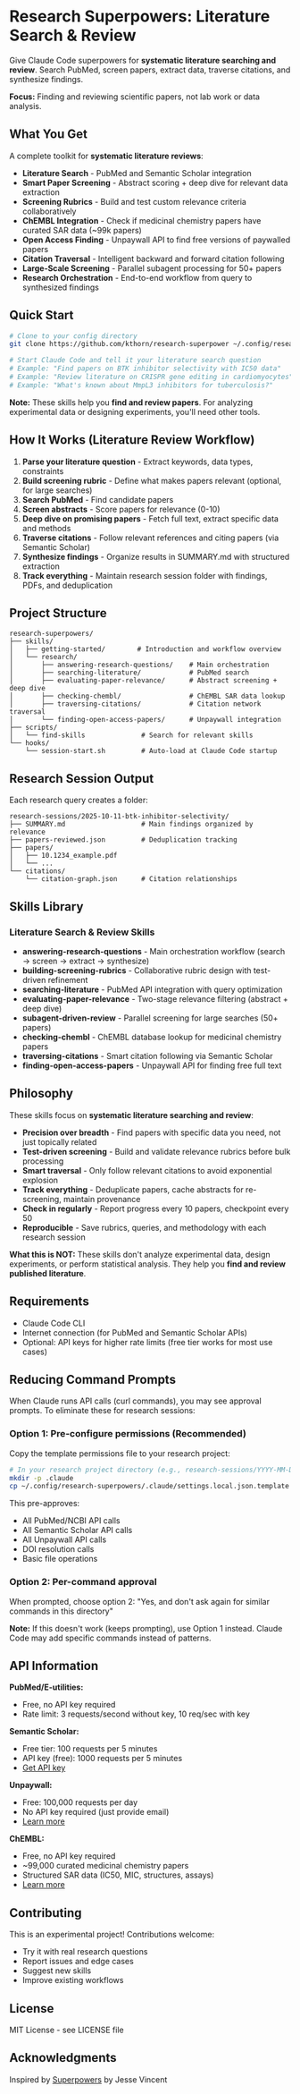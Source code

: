 # Research Superpowers: Literature Search & Review

Give Claude Code superpowers for **systematic literature searching and review**. Search PubMed, screen papers, extract data, traverse citations, and synthesize findings.

**Focus:** Finding and reviewing scientific papers, not lab work or data analysis.

## What You Get

A complete toolkit for **systematic literature reviews**:

- **Literature Search** - PubMed and Semantic Scholar integration
- **Smart Paper Screening** - Abstract scoring + deep dive for relevant data extraction
- **Screening Rubrics** - Build and test custom relevance criteria collaboratively
- **ChEMBL Integration** - Check if medicinal chemistry papers have curated SAR data (~99k papers)
- **Open Access Finding** - Unpaywall API to find free versions of paywalled papers
- **Citation Traversal** - Intelligent backward and forward citation following
- **Large-Scale Screening** - Parallel subagent processing for 50+ papers
- **Research Orchestration** - End-to-end workflow from query to synthesized findings

## Quick Start

```bash
# Clone to your config directory
git clone https://github.com/kthorn/research-superpower ~/.config/research-superpowers

# Start Claude Code and tell it your literature search question
# Example: "Find papers on BTK inhibitor selectivity with IC50 data"
# Example: "Review literature on CRISPR gene editing in cardiomyocytes"
# Example: "What's known about MmpL3 inhibitors for tuberculosis?"
```

**Note:** These skills help you **find and review papers**. For analyzing experimental data or designing experiments, you'll need other tools.

## How It Works (Literature Review Workflow)

1. **Parse your literature question** - Extract keywords, data types, constraints
2. **Build screening rubric** - Define what makes papers relevant (optional, for large searches)
3. **Search PubMed** - Find candidate papers
4. **Screen abstracts** - Score papers for relevance (0-10)
5. **Deep dive on promising papers** - Fetch full text, extract specific data and methods
6. **Traverse citations** - Follow relevant references and citing papers (via Semantic Scholar)
7. **Synthesize findings** - Organize results in SUMMARY.md with structured extraction
8. **Track everything** - Maintain research session folder with findings, PDFs, and deduplication

## Project Structure

```
research-superpowers/
├── skills/
│   ├── getting-started/        # Introduction and workflow overview
│   └── research/
│       ├── answering-research-questions/    # Main orchestration
│       ├── searching-literature/            # PubMed search
│       ├── evaluating-paper-relevance/      # Abstract screening + deep dive
│       ├── checking-chembl/                 # ChEMBL SAR data lookup
│       ├── traversing-citations/            # Citation network traversal
│       └── finding-open-access-papers/      # Unpaywall integration
├── scripts/
│   └── find-skills              # Search for relevant skills
└── hooks/
    └── session-start.sh         # Auto-load at Claude Code startup
```

## Research Session Output

Each research query creates a folder:

```
research-sessions/2025-10-11-btk-inhibitor-selectivity/
├── SUMMARY.md                   # Main findings organized by relevance
├── papers-reviewed.json         # Deduplication tracking
├── papers/
│   ├── 10.1234_example.pdf
│   └── ...
└── citations/
    └── citation-graph.json      # Citation relationships
```

## Skills Library

### Literature Search & Review Skills

- **answering-research-questions** - Main orchestration workflow (search → screen → extract → synthesize)
- **building-screening-rubrics** - Collaborative rubric design with test-driven refinement
- **searching-literature** - PubMed API integration with query optimization
- **evaluating-paper-relevance** - Two-stage relevance filtering (abstract + deep dive)
- **subagent-driven-review** - Parallel screening for large searches (50+ papers)
- **checking-chembl** - ChEMBL database lookup for medicinal chemistry papers
- **traversing-citations** - Smart citation following via Semantic Scholar
- **finding-open-access-papers** - Unpaywall API for finding free full text

## Philosophy

These skills focus on **systematic literature searching and review**:

- **Precision over breadth** - Find papers with specific data you need, not just topically related
- **Test-driven screening** - Build and validate relevance rubrics before bulk processing
- **Smart traversal** - Only follow relevant citations to avoid exponential explosion
- **Track everything** - Deduplicate papers, cache abstracts for re-screening, maintain provenance
- **Check in regularly** - Report progress every 10 papers, checkpoint every 50
- **Reproducible** - Save rubrics, queries, and methodology with each research session

**What this is NOT:** These skills don't analyze experimental data, design experiments, or perform statistical analysis. They help you **find and review published literature**.

## Requirements

- Claude Code CLI
- Internet connection (for PubMed and Semantic Scholar APIs)
- Optional: API keys for higher rate limits (free tier works for most use cases)

## Reducing Command Prompts

When Claude runs API calls (curl commands), you may see approval prompts. To eliminate these for research sessions:

### Option 1: Pre-configure permissions (Recommended)

Copy the template permissions file to your research project:

```bash
# In your research project directory (e.g., research-sessions/YYYY-MM-DD-query/)
mkdir -p .claude
cp ~/.config/research-superpowers/.claude/settings.local.json.template .claude/settings.local.json
```

This pre-approves:
- All PubMed/NCBI API calls
- All Semantic Scholar API calls
- All Unpaywall API calls
- DOI resolution calls
- Basic file operations

### Option 2: Per-command approval

When prompted, choose option 2: "Yes, and don't ask again for similar commands in this directory"

**Note:** If this doesn't work (keeps prompting), use Option 1 instead. Claude Code may add specific commands instead of patterns.

## API Information

**PubMed/E-utilities:**
- Free, no API key required
- Rate limit: 3 requests/second without key, 10 req/sec with key

**Semantic Scholar:**
- Free tier: 100 requests per 5 minutes
- API key (free): 1000 requests per 5 minutes
- [Get API key](https://www.semanticscholar.org/product/api#api-key)

**Unpaywall:**
- Free: 100,000 requests per day
- No API key required (just provide email)
- [Learn more](https://unpaywall.org/products/api)

**ChEMBL:**
- Free, no API key required
- ~99,000 curated medicinal chemistry papers
- Structured SAR data (IC50, MIC, structures, assays)
- [Learn more](https://www.ebi.ac.uk/chembl/)

## Contributing

This is an experimental project! Contributions welcome:
- Try it with real research questions
- Report issues and edge cases
- Suggest new skills
- Improve existing workflows

## License

MIT License - see LICENSE file

## Acknowledgments

Inspired by [Superpowers](https://github.com/obra/superpowers) by Jesse Vincent
